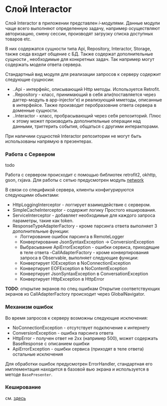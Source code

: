 # Слой Interactor

Слой Interactor в приложении представлен *i-модулями*.
Данные модули чаще всего выполняют определенную задачу, например осуществляют авторизацию,
смену сессии, производят загрузку списка доступных товаров etc.

В них содержатся сущности типа  Api, Repository, Interactor, Storage, также сюда входит общение с БД.
Также содержат дополнительные сущности , необходимые для конкретных задач. Так например могут содержать
модели ответа сервера.

Стандартный вид модуля для реализации запросов к серверу содержит следующие сущносии:
* ..Api - интерфейс, описывающий Http методы. Используется Retrofit.
* ..Repository - класс, принимающий в себя апи(поставляется через даггер-модуль в app-injector'е) и
реализующий мметоды, описанные в интерфейсе. Также производит перобразовние ответа сервера в доменные сущности.
* ..Interactor - класс, пробрасывающий через себя репозиторий. Плюс к этому может производить дополнительные операции над данными,
триггерить события, общаться с другими интеракторами.

При наличиии сущностей Interactor репозитории не могут быть использованы напрямую в презентерах.

### Работа с Сервером
todo

Работа с сервером происходит с помощью библиотек retrofit2, okhttp, gson, rxjava.
Для работы с сетью предусмотрен модуль [network](../network/README.md)

В связи со спецификой сервера, клиенты конфигурируются следующими обьектами:
- HttpLoggingInterceptor - логгирует взаимодействие с сервером.
- SimpleCacheInterceptor - содержит логику Простого кеширования.
- ServiceInterceptor - добавляет необходимые для каждого запроса параметры, такие как token.
- ResponseTypeAdapterFactory - кроме парсинга ответа выполняет 3 дополнительные функции:
   - Логгирование ошибок парсинга в RemoteLogger
   - Конвертирование JsonSyntaxException -> ConversionException
   - Выбрасывание ApiErrorException - ошибки сервиса, приходящие в теле ответа
-CallAdapterFactory - кроме конвертирования запроса в Observable, выполняет следующие функции:
    - Конвертирует IOException в NoConnectionException
    - Конвертирует EOFException в NoContentException
    - Конвертирует JsonSyntaxException в ConversationException
    - Конвертирует HttpException в HttpError

**TODO**: открытие экранов по спец ошибкам
Открытие соответствующих экранов из CallAdapterFactory происходит через GlobalNavigator.

### Механизм ошибок

Во время запросов к серверу возможны следующие исключения:
- NoConnectionException - отсутствует подключение к интернету
- ConversionException - ошибка парсинга ответа
- HttpError - получен ответ не 2xx (например 500), может содержать BaseResponse
c описанием ошибки
- ApiErrorException - ошибки сервиса (приходят в теле ответа)
остальные исключения

Для обработки ошибок предусмотрен ErrorHandler,
стандартная его имплементация находится в базовой вью экрана и
используется в методе `BasePresenter`.

### Кеширование
cм. [здесь](../network/README.md)
